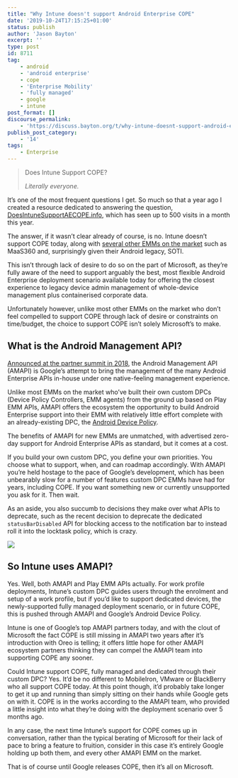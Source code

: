 ```yaml
---
title: "Why Intune doesn't support Android Enterprise COPE"
date: '2019-10-24T17:15:25+01:00'
status: publish
author: 'Jason Bayton'
excerpt: ''
type: post
id: 8711
tag:
    - android
    - 'android enterprise'
    - cope
    - 'Enterprise Mobility'
    - 'fully managed'
    - google
    - intune
post_format: []
discourse_permalink:
    - 'https://discuss.bayton.org/t/why-intune-doesnt-support-android-enterprise-cope/321'
publish_post_category:
    - '14'
tags:
    - Enterprise
---
```

> Does Intune Support COPE?
> 
> <cite>Literally everyone.</cite>

It’s one of the most frequent questions I get. So much so that a year ago I created a resource dedicated to answering the question, [DoesIntuneSupportAECOPE.info](https://doesintunesupportaecope.info), which has seen up to 500 visits in a month this year.

The answer, if it wasn’t clear already of course, is no. Intune doesn’t support COPE today, along with [several other EMMs on the market](/android/android-enterprise-emm-cope-support/) such as MaaS360 and, surprisingly given their Android legacy, SOTI.

This isn’t through lack of desire to do so on the part of Microsoft, as they’re fully aware of the need to support arguably the best, most flexible Android Enterprise deployment scenario available today for offering the closest experience to legacy device admin management of whole-device management plus containerised corporate data.

Unfortunately however, unlike most other EMMs on the market who don’t feel compelled to support COPE through lack of desire or constraints on time/budget, the choice to support COPE isn’t solely Microsoft’s to make.

What is the Android Management API?
-----------------------------------

[Announced at the partner summit in 2018](/2018/05/android-enterprise-summit-2018-highlights/), the Android Management API (AMAPI) is Google’s attempt to bring the management of the many Android Enterprise APIs in-house under one native-feeling management experience.

Unlike most EMMs on the market who’ve built their own custom DPCs (Device Policy Controllers, EMM agents) from the ground up based on Play EMM APIs, AMAPI offers the ecosystem the opportunity to build Android Enterprise support into their EMM with relatively little effort complete with an already-existing DPC, the [Android Device Policy](https://play.google.com/store/apps/details?id=com.google.android.apps.work.clouddpc).

The benefits of AMAPI for new EMMs are unmatched, with advertised zero-day support for Android Enterprise APIs as standard, but it comes at a cost.

If you build your own custom DPC, you define your own priorities. You choose what to support, when, and can roadmap accordingly. With AMAPI you’re held hostage to the pace of Google’s development, which has been unbearably slow for a number of features custom DPC EMMs have had for years, including COPE. If you want something new or currently unsupported you ask for it. Then wait.

As an aside, you also succumb to decisions they make over what APIs to deprecate, such as the recent decision to deprecate the dedicated `statusBarDisabled` API for blocking access to the notification bar to instead roll it into the locktask policy, which is crazy.

![](https://cdn.bayton.org/uploads/2019/10/image.png)

So Intune uses AMAPI?
---------------------

Yes. Well, both AMAPI and Play EMM APIs actually. For work profile deployments, Intune’s custom DPC guides users through the enrolment and setup of a work profile, but if you’d like to support dedicated devices, the newly-supported fully managed deployment scenario, or in future COPE, this is pushed through AMAPI and Google’s Android Device Policy.

Intune is one of Google’s top AMAPI partners today, and with the clout of Microsoft the fact COPE is still missing in AMAPI two years after it’s introduction with Oreo is telling; it offers little hope for other AMAPI ecosystem partners thinking they can compel the AMAPI team into supporting COPE any sooner.

Could Intune support COPE, fully managed and dedicated through their custom DPC? Yes. It’d be no different to MobileIron, VMware or BlackBerry who all support COPE today. At this point though, it’d probably take longer to get it up and running than simply sitting on their hands while Google gets on with it. COPE is in the works according to the AMAPI team, who provided a little insight into what they’re doing with the deployment scenario over 5 months ago.

In any case, the next time Intune’s support for COPE comes up in conversation, rather than the typical berating of Microsoft for their lack of pace to bring a feature to fruition, consider in this case it’s entirely Google holding up both them, and every other AMAPI EMM on the market.

That is of course until Google releases COPE, then it’s all on Microsoft.
